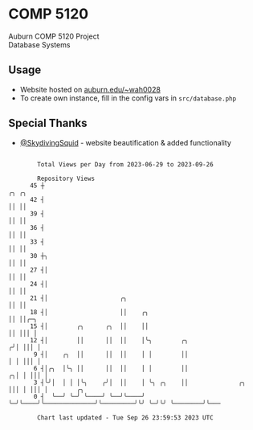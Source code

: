 # COMP 5120
Auburn COMP 5120 Project  
Database Systems

## Usage
- Website hosted on [auburn.edu/~wah0028](https://webhome.auburn.edu/~wah0028/)
- To create own instance, fill in the config vars in `src/database.php`

## Special Thanks
- [@SkydivingSquid](https://github.com/SkydivingSquid) - website beautification & added functionality

```

        Total Views per Day from 2023-06-29 to 2023-09-26

        Repository Views
      45 ┼                                                                    ╭╮ ╭╮
      42 ┤                                                                    ││ ││
      39 ┤                                                                    ││ ││
      36 ┤                                                                    ││ ││
      33 ┤                                                                    ││ ││
      30 ┼╮                                                                   ││ ││
      27 ┤│                                                                   ││ ││
      24 ┤│                                                                   ││ ││
      21 ┤│                    ╭╮                                             ││ ││
      18 ┤│                    ││    ╭╮                                       ││ ││╭─╮
      15 ┤│        ╭╮      ╭╮  ││    ││                                       ││ │││ │
      12 ┤│        ││      ││  ││    │╰╮        ╭╮                           ╭╯│ │││ │
       9 ┤│    ╭╮  ││      ││  ││    │ │        ││                           │ │ │││ │
       6 ┤│╭╮  │╰╮ ││      ││  ││    │ │        ││                         ╭╮│ │ │││ │
       3 ┤╰╯│  │ │ │╰╮    ╭╯│  ││    │ ╰╮ ╭╮    ││              ╭╮         │││ │ │││ │        ╭╮
       0 ┤  ╰──╯ ╰─╯ ╰────╯ ╰──╯╰────╯  ╰─╯╰────╯╰──────────────╯╰─────────╯╰╯ ╰─╯╰╯ ╰────────╯╰───

        Chart last updated - Tue Sep 26 23:59:53 2023 UTC
        
```
